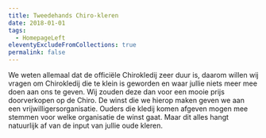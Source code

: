 ```yaml
---
title: Tweedehands Chiro-kleren
date: 2018-01-01
tags:
  - HomepageLeft
eleventyExcludeFromCollections: true
permalink: false
---
```


We weten allemaal dat de officiële Chirokledij zeer duur is, daarom willen wij vragen om Chirokledij die te klein is geworden en waar jullie niets meer mee doen aan ons te geven. Wij zouden deze dan voor een mooie prijs doorverkopen op de Chiro. De winst die we hierop maken geven we aan een vrijwilligersorganisatie. Ouders die kledij komen afgeven mogen mee stemmen voor welke organisatie de winst gaat. Maar dit alles hangt natuurlijk af van de input van jullie oude kleren.